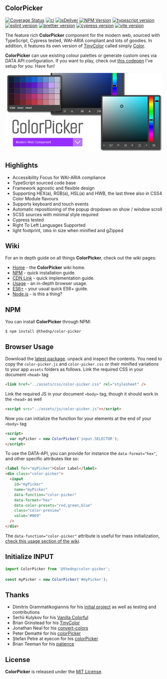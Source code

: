 ## ColorPicker

[![Coverage Status](https://coveralls.io/repos/github/thednp/color-picker/badge.svg)](https://coveralls.io/github/thednp/color-picker)
[![ci](https://github.com/thednp/color-picker/actions/workflows/ci.yml/badge.svg)](https://github.com/thednp/color-picker/actions/workflows/ci.yml)
[![jsDeliver](https://img.shields.io/jsdelivr/npm/hw/@thednp/color-picker)](https://www.jsdelivr.com/package/npm/@thednp/color-picker)
[![NPM Version](https://img.shields.io/npm/v/@thednp/color-picker.svg)](https://www.npmjs.com/package/@thednp/color-picker)
[![typescript version](https://img.shields.io/badge/typescript-5.1.3-brightgreen)](https://www.typescriptlang.org/)
[![eslint version](https://img.shields.io/badge/eslint-8.42.0-brightgreen)](https://github.com/eslint)
[![prettier version](https://img.shields.io/badge/prettier-2.8.8-brightgreen)](https://prettier.io/)
[![cypress version](https://img.shields.io/badge/cypress-12.14.0-brightgreen)](https://cypress.io/)
[![vite version](https://img.shields.io/badge/vite-4.3.9-brightgreen)](https://github.com/vitejs)

The feature rich **ColorPicker** component for the modern web, sourced with TypeScript, Cypress tested, WAI-ARIA compliant and lots of goodies. In addition, it features its own version of [TinyColor](https://github.com/bgrins/TinyColor) called simply [Color](http://github.com/thednp/color).

**ColorPicker** can use existing colour palettes or generate custom ones via DATA API configuration. If you want to play, check out [this codepen](https://codepen.io/thednp/pen/WNdRWPN) I've setup for you. Have fun!

[![image](./docs/img/color-picker.png)](http://thednp.github.io/color-picker)

## Highlights

- Accessibility Focus for WAI-ARIA compliance
- TypeScript sourced code base
- Framework agnostic and flexible design
- Supporting HEX(a), RGB(a), HSL(a) and HWB, the last three also in CSS4 Color Module flavours
- Supports keyboard and touch events
- Automatic repositioning of the popup dropdown on show / window scroll
- SCSS sources with minimal style required
- Cypress tested
- Right To Left Languages Supported
- light footprint, `10kb` in size when minified and gZipped

## Wiki

For an in depth guide on all things **ColorPicker**, check out the wiki pages:

- [Home](https://github.com/thednp/color-picker/wiki) - the **ColorPicker** wiki home.
- [NPM](https://github.com/thednp/color-picker/wiki/NPM) - quick installation guide.
- [CDN Link](https://github.com/thednp/color-picker/wiki/CDN) - quick implementation guide.
- [Usage](https://github.com/thednp/color-picker/wiki/Usage) - an in-depth browser usage.
- [ES6+](https://github.com/thednp/color-picker/wiki/ES6) - your usual quick ES6+ guide.
- [Node.js](https://github.com/thednp/color-picker/wiki/Node.js) - is this a thing?

## NPM

You can install **ColorPicker** through NPM:

```
$ npm install @thednp/color-picker
```

## Browser Usage

Download the [latest package](https://github.com/thednp/color-picker/archive/master.zip). unpack and inspect the contents. You need to copy the `color-picker.js` and `color-picker.css` or their minified variations to your app `assets` folders as follows.
Link the required CSS in your document `<head>` tag

```html
<link href="../assets/css/color-picker.css" rel="stylesheet" />
```

Link the required JS in your document `<body>` tag, though it should work in the `<head>` as well

```html
<script src="../assets/js/color-picker.js"></script>
```

Now you can initialize the function for your elements at the end of your `<body>` tag

```html
<script>
  var myPicker = new ColorPicker('input.SELECTOR');
</script>
```

To use the DATA-API, you can provide for instance the `data-format="hex"`, and other specific attributes like so:

```html
<label for="myPicker">Color Label</label>
<div class="color-picker">
  <input
    id="myPicker"
    name="myPicker"
    data-function="color-picker"
    data-format="hex"
    data-color-presets="red,green,blue"
    class="color-preview"
    value="#069"
  />
</div>
```

The `data-function="color-picker"` attribute is useful for mass initialization, [check this usage section of the wiki](https://github.com/thednp/color-picker/wiki/Usage#initialize-multiple-targets).

## Initialize INPUT

```javascript
import ColorPicker from '@thednp/color-picker';

const myPicker = new ColorPicker('#myPicker');
```

## Thanks

- Dimitris Grammatikogiannis for his [initial project](https://codepen.io/dgrammatiko/pen/zLvXwR) as well as testing and contributions
- Serhii Kulykov for his [Vanilla Colorful](https://github.com/web-padawan/vanilla-colorful)
- Brian Grinstead for his [TinyColor](https://github.com/bgrins/TinyColor)
- Jonathan Neal for his [convert-colors](https://github.com/jonathantneal/convert-colors)
- Peter Dematté for his [colorPicker](http://www.dematte.at/colorPicker/)
- Ștefan Petre at eyecon for his [colorPicker](https://www.eyecon.ro/colorpicker/)
- Brian Teeman for his [patience](https://github.com/joomla/joomla-cms/pull/35639)

## License

**ColorPicker** is released under the [MIT License](https://github.com/thednp/color-picker/blob/master/LICENSE).
